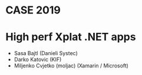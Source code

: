 # CASE 2019 
# High perf Xplat .NET apps

* Sasa Bajtl (Danieli Systec)
* Darko Katovic (KIF)
* Miljenko Cvjetko (moljac) (Xamarin / Microsoft)